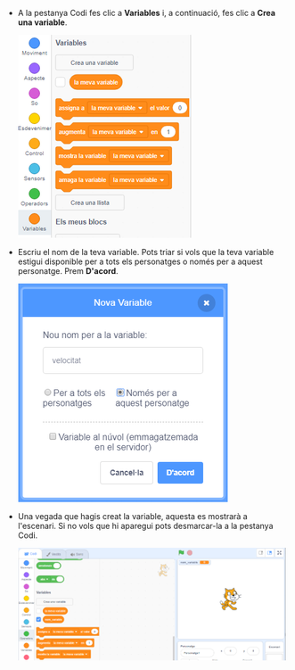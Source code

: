 + A la pestanya Codi fes clic a **Variables** i, a continuació, fes clic a **Crea una variable**.
    
    ![Blocs de variables](images/data-blocks.png)

+ Escriu el nom de la teva variable. Pots triar si vols que la teva variable estigui disponible per a tots els personatges o només per a aquest personatge. Prem **D'acord**.
    
    ![Crea una variable](images/create-variable.png)

+ Una vegada que hagis creat la variable, aquesta es mostrarà a l'escenari. Si no vols que hi aparegui pots desmarcar-la a la pestanya Codi.
    
    ![Variable a l'escenari](images/variable-show.png)